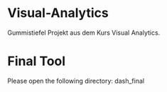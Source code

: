 # Visual-Analytics
Gummistiefel Projekt aus dem Kurs Visual Analytics. 

# Final Tool
Please open the following directory: dash_final
